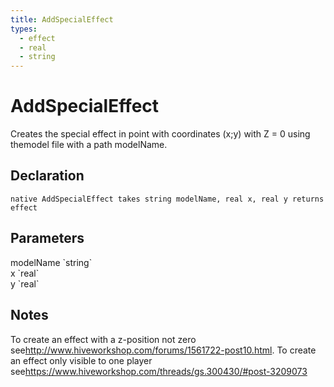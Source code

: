 ```yaml
---
title: AddSpecialEffect
types:
  - effect
  - real
  - string
---
```


# AddSpecialEffect
Creates the special effect in point with coordinates (x;y) with Z = 0 using themodel file with a path modelName.

## Declaration

```
native AddSpecialEffect takes string modelName, real x, real y returns effect
```

## Parameters
<dl>
  <dt>modelName `string`</dt>
  <dd></dd>

  <dt>x `real`</dt>
  <dd></dd>

  <dt>y `real`</dt>
  <dd></dd>
</dl>

## Notes 
To create an effect with a z-position not zero see<http://www.hiveworkshop.com/forums/1561722-post10.html>.
To create an effect only visible to one player see<https://www.hiveworkshop.com/threads/gs.300430/#post-3209073>